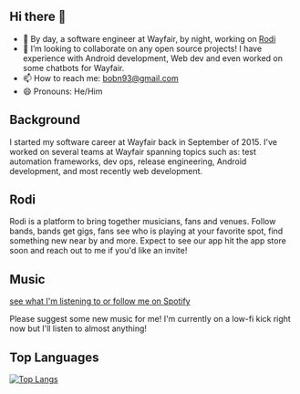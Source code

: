 ## Hi there 👋

- 🔭  By day, a software engineer at Wayfair, by night, working on [Rodi](https://www.myrodi.com)
- 👯  I’m looking to collaborate on any open source projects!  I have experience with Android development, Web dev and even worked on some chatbots for Wayfair.
- 📫  How to reach me: bobn93@gmail.com
- 😄  Pronouns: He/Him

## Background
I started my software career at Wayfair back in September of 2015.  I've worked on several teams at Wayfair spanning topics such as: test automation frameworks, dev ops, release engineering, Android development, and most recently web development.

## Rodi
Rodi is a platform to bring together musicians, fans and venues.  Follow bands, bands get gigs, fans see who is playing at your favorite spot, find something new near by and more.  Expect to see our app hit the app store soon and reach out to me if you'd like an invite!

## Music
[see what I'm listening to or follow me on Spotify](https://open.spotify.com/user/125367238?si=3_jRvff7QzuuZTxP6EkcPg)

Please suggest some new music for me!  I'm currently on a low-fi kick right now but I'll listen to almost anything!

## Top Languages
[![Top Langs](https://github-readme-stats.vercel.app/api/top-langs?username=nordbergr&layout=compact&theme=nord)](https://github.com/anuraghazra/github-readme-stats)
